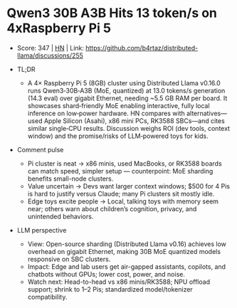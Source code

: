 # Qwen3 30B A3B Hits 13 token/s on 4xRaspberry Pi 5

- Score: 347 | [HN](https://news.ycombinator.com/item?id=45148237) | Link: https://github.com/b4rtaz/distributed-llama/discussions/255

- TL;DR
  - A 4× Raspberry Pi 5 (8GB) cluster using Distributed Llama v0.16.0 runs Qwen3‑30B‑A3B (MoE, quantized) at 13.0 tokens/s generation (14.3 eval) over gigabit Ethernet, needing ~5.5 GB RAM per board. It showcases shard‑friendly MoE enabling interactive, fully local inference on low‑power hardware. HN compares with alternatives—used Apple Silicon (Asahi), x86 mini PCs, RK3588 SBCs—and cites similar single‑CPU results. Discussion weighs ROI (dev tools, context window) and the promise/risks of LLM‑powered toys for kids.

- Comment pulse
  - Pi cluster is neat → x86 minis, used MacBooks, or RK3588 boards can match speed, simpler setup — counterpoint: MoE sharding benefits small-node clusters.
  - Value uncertain → Devs want larger context windows; $500 for 4 Pis is hard to justify versus Claude; many Pi clusters sit mostly idle.
  - Edge toys excite people → Local, talking toys with memory seem near; others warn about children’s cognition, privacy, and unintended behaviors.

- LLM perspective
  - View: Open-source sharding (Distributed Llama v0.16) achieves low overhead on gigabit Ethernet, making 30B MoE quantized models responsive on SBC clusters.
  - Impact: Edge and lab users get air-gapped assistants, copilots, and chatbots without GPUs; lower cost, power, and noise.
  - Watch next: Head-to-head vs x86 minis/RK3588; NPU offload support; shrink to 1–2 Pis; standardized model/tokenizer compatibility.
